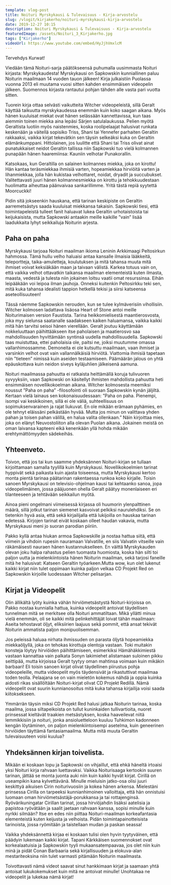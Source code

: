 ```yaml
---
template: vlog-post
title: Noituri Myrskykausi & Tulevaisuus - Kirja-arvostelu
slug: /vlogit/kirjakerho/noituri-myrskykausi-kirja-arvostelu
date: 2019-12-27 10:15
description: Noituri Myrskykausi & Tulevaisuus - Kirja-arvostelu
featuredImage: /assets/Noituri_3_Kirjakerho.jpg
tags: ["Kirjakerho"]
videoUrl: https://www.youtube.com/embed/HyJjhVmxlcM
---
```

Tervehdys Kurwat! 

Viedään tämä Noituri-sarja päätökseensä puhumalla uusimmasta Noituri kirjasta: Myrskykaudesta!
Myrskykausi on Sapkowskin kunniallinen paluu Noiturin maailmaan 14 vuoden tauon jälkeen! Kirja julkaistiin Puolassa vuonna 2013 eli muutama vuosi sitten kahden ensimmäisen videopelin jälkeen. Suomennos kirjasta rantautui pohjan tähden alle vasta pari vuotta sitten.

Tuorein kirja ottaa selvästi vaikutteita Witcher videopeleistä, sillä Geralt käyttää taikuutta myrskykaudessa enemmän kuin koko saagan aikana. Myös hänen kuuluisat miekat ovat hänen selässään kannettavissa, kun taas aiemmin toinen miekka aina lepäsi Särjen satulalaukussa.
Pelien myötä Geraltista luotiin myös naistenmies, koska roolipelaajat halusivat runkata keskenään ja väitellä sopisiko Triss, Shani tai Yennefer parhaiten Geraltin rakkaaksi, vaikka kirjat tekevätkin sen täysin selkeäksi kuka on Geraltin elämänkumppani. 
Hittolainen, jos luulitte että Shani tai Triss olivat ainat punatukkaiset neidot Geraltin tallissa niin Sapkowski tuo vielä kolmannen punapään hänen haaremiinsa: Kauniin velhotar Punakorallin.

Katsokaas, kun Geraltilla on salainen kolmannes miekka, joka on kirottu! Hän kantaa teräsmiekkaa ihmisiä varten, hopeamiekkaa hirviöitä varten ja lihanmiekkaa, jolla hän kukistaa velhottaret, noidat, dryadit ja succubukset. Valitettavasti juuri hänen kolmannesmiekka on kirottu ja tehokkuudestaan huolimatta aiheuttaa päänvaivaa sankarillimme. Yritä tästä repiä syytettä Moorcuckki!

Pidin sitä jokseenkin hauskana, että tarinan keskipiste on Geraltin aarremetsästys saada kuuluisat miekkansa takaisin. Sapkowski tiesi, että toimintapeleistä tulleet fanit haluavat lukea Geraltin urhotaistoista tai keijukaisista, mutta Sapkowski antaakin meille kaikille ”vain” lisää laadukkaita lyhyt seikkailuja Noiturin arjesta. 
## Paha on paha

Myrskykausi tarjoaa Noituri maailman ikioma Leninin Arkkimaagi Peltosirkun hahmossa.  Tämä hullu velho haluaisi antaa kansalle ilmaisia lääkkeitä, teleportteja, taika-amuletteja, koulutuksen ja mitä tahansa muuta mitä ihmiset voivat keksiäkään maan ja taivaan välistä. 
Karkea totuus vain on, että vaikka velhot ottavatkin taikansa maailman elementeistä kuten ilmasta, maasta, vedestä ja tulesta niin jokainen loitsu vaatii omat resurssinsa. Eihän leipääkään voi leipoa ilman jauhoja. Onneksi kuitenkin Peltosirkku teki sen, mitä kuka tahansa idealisti tappion hetkellä tekisi ja siirsi katseensa aseteollisuuteen!

Tässä näemme Sapkowskin nerouden, kun se tulee kylmäverisiin vihollisiin. Witcher kolmosen ladattava lisäosa Heart of Stone antoi meille Noiturimaisen version Faustista. Tarina heikkomielisestä maantierosvosta, joka myy sielunsa saatanalle saadakseen kaiken haluamansa, vaikka kaikki mitä hän tarvitsi seisoi hänen vierellään. Geralt joutuu käyttämään nokkeluuttaan päihittääkseen itse paholaisen ja maatierosvo saa mahdollisuuden hyvittämään syntinsä uudella mahdollisuudella.
Sapkowski taas muistuttaa, ettei paholaisia ole, paitsi ne, joiksi muutumme omassa vallanhimossamme. Demoneita ei ole kutsuttu maailmaan, vaan ihmiset ja varsinkin velhot ovat vain vallannälkäisiä hirviötä. Viattomia ihmisiä tapetaan niin ”tieteen” nimissä kuin aseiden testaamiseen. Päämäärän jalous on yhtä epäuskottava kuin neidon siveys kyläjuhlien jälkeisenä aamuna.

Noituri maailmassa pahuutta ei ratkaista heittämällä koruja tulivuoren syvyyksiin, vaan Sapkowski on käsitellyt ihmisten mahdollista pahuutta heti ensimmäisen novellikokoelman aikana. Witcher kolmosesta meemiksi noussut ”Paha on paha” -filosofointi oli suoraan Sapkowskin kynän jäljiltä. Kertaan vielä lainaus sen kokonaisuudessaan: ”Paha on paha. Pienempi, isompi vai keskikoinen, sillä ei ole väliä, suhteellisuus on sopimuksenvarainen ja rajat liukuvat. En ole mikään erämaan pyhämies, en ole tehnyt eläissäni pelkästään hyvää. Mutta jos minun on valittava yhden pahan ja toisen pahan välillä, en halua valita ollenkaan.”
Näin kirjoittaa mies, joka on elänyt Neuvostoliiton alla olevan Puolan aikana. Jokainen meistä on oman laivansa kapteeni eikä kenenkään yllä hohda mikään erehtymättömyyden sädekeihäs.

## Yhteenveto.

Toivon, että jos tai kun saamme yhdeksännen Noituri-kirjan se tullaan kirjoittamaan samalla tyylillä kuin Myrskykausi. Novellikokoelmien tarinat hyppivät sekä paikasta kuin ajasta toiseensa, mutta Myrskykausi kertoo monta pientä tarinaa päätarinan rakentaessa runkoa koko kirjalle. 
Toisin sanoen Myrskykausi on televisio-ohjelman kausi tai kehtaanko sanoa, jopa videopelimäinen, jossa pääjuonen ohella Geralt päätyy monenlaiseen eri tilanteeseen ja tehtävään seikkailun myötä.

Ainoa pieni ongelmani viimeisessä kirjassa oli huumorin ylenpalttinen määrä, sillä jotkut tarinan siemenet kasvoivat pelkiksi naurulehdiksi.  Se on tietenkin hyvä asia, että sekä kirjailijalla että lukijoilla on hauskaa tarinan edetessä. Kirjojen tarinat eivät koskaan olleet haudan vakavia, mutta Myrskykausi meni jo suoran parodian piiriin.  

Pakko kyllä antaa hiukan armoa Sapkowskille ja nostaa hattua siitä, että viimein ja vihdoin rupesin nauramaan Valvatille, en siis Valvatin vitseille vain räkämäisesti nauraen hänen kustannukselleen. En väittä Myrskykauden olevan joku halpa rahastus pelien tuomasta huomiosta, koska hän silti toi paljon uutta ja mielenkiintoista hänen Noiturin maailman, sekä tarjosi faneille mitä he halusivat: Katseen Geraltin työarkeen.Mutta wow, kun olet lukenut kaikki kirjat niin tulet oppimaan kuinka paljon velkaa CD Projekt Red on Sapkowskin kirjoille luodessaan Witcher pelisarjan. 

## Kirjat ja Videopelit

Olin ällikältä lyöty kuinka vähän hirviömetsästystä Noituri-kirjoissa on. Pakko nostaa kunnialla hattua, kuinka videopelit antoivat täydellisen tunnelman mitä se merkitsee olla Noituri ammatiltaan. Mikä yllätti minua vielä enemmän, oli se kaikki mitä pelinkehittäjät loivat tähän maailmaan: Aseita tehostavat öljyt, eliksiirien laajuus sekä pommit, että ansat tekivät Noiturin ammatista paljon monipuolisemman.

Jos peleissä haluaa nirhata ihmissuden on parasta öljytä hopeamiekka miekkaöljyllä, joka on tehokas kirottuja olentoja vastaan. Toki muitakin konsteja löytyy hirviöiden päihittämiseen, esimerkiksi Hämähäkkimiestä vastaan kannattaa vain palkata Sonyn lakimiehet alistamaan suloinen pikku seittipää, mutta kirjoissa Geralt tyytyy oman mahtinsa voimaan kuin mikäkin barbaari! Eli toisin sanoen kirjat olivat täydellinen piirustus pohja videopeleille, mutta videopelit myös täydensivät ja rikastuttivat maailmaa toden teolla. Pelaajana se on vain mieletön kokemus nähdä ja oppia kuinka aidosti rikas sisällöltään Noituri-kirjat olivat CD Projekt Redillä. Nämä videopelit ovat suurin kunnianosoitus mitä kuka tahansa kirjailija voisi saada kiitoksekseen.

Ymmärrän täysin miksi CD Projekt Red halusi jatkaa Noiturin tarinaa, koska maailma, jossa siltapeikoista on tullut kuninkaiden tullivartioita, nuoret prinsessat kieltävät traakien metsästyksen, koska haaveilevat niitä lemmikkisiin ja noituri, jonka ansioluetteloon kuuluu Tuhkimon kadonneen kengän löytäminen, on paljon mielenkiintoisempi asetelma, kuin geneerinen hirviöiden täyttämä fantasiamaailma.
Mutta mitä muuta Geraltin tulevaisuuteen voisi kuulua?
## Yhdeksännen kirjan toivelista.

Mikään ei koskaan lopu ja Sapkowski on vihjaillut, että ehkä häneltä irtoaisi yksi Noituri kirja rahvaan luettavaksi. Vaikka Noiturisaaga kertookin suuren tarinan, jättää se monta juonta auki niin kuin kaikki hyvät kirjat. Cirillä on useampikin kana kylvettävänä.
Minulle mieluisin jatko-osa olisi juuri keskittyä aikuisen Cirin noiturivuosiin ja kokea hänen arkensa. Mielestäni prinsessa Cirilla on tarpeeksi kunnianhimoinen valloittaja, että hän onnistuisi luomaan oman hirviömetsästäjä-porukkansa ja tai rottajenginsä. 
Ryövärikuningatar Cirillan tarinat, jossa hirviöjahdin lisäksi aatelisia ja papistoa ryövätään ja saalit jaetaan rahvaan kanssa, sopisi minulle kuin nyrkki silmään? Itse en edes niin piittaa Noituri-maailman korkeafantasia elementeistä kuten keijusta ja velhoista. Pidän toimintapainotteisista tarinoista, jossa ryömitään ja taistellaan mudan ja paskan seassa!

Vaikka yhdeksännettä kirjaa ei koskaan tulisi olen hyvin tyytyväinen, että päädyin lukemaan kaikki kirjat. Tapani Kärkkäisen suomennokset ovat korkealaatuisia ja Sapkowskin tyyli mukaansatempaavaa, jos olet niin kuin minä ja pidät Conan Barbaaria sekä kirjallisuuden ja elokuva-alan mestariteoksina niin tulet varmasti pitämään Noiturin maailmasta.

Toivottavasti nämä videot saavat sinut hankkimaan kirjat ja saamaan yhtä antoisat lukukokemukset kuin mitä ne antoivat minulle! Unohtakaa ne videopelit ja lukekaa nämä kirjat!
